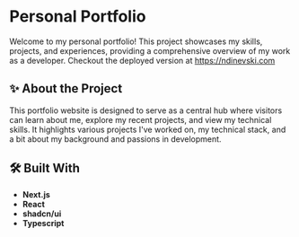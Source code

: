 # Personal Portfolio

Welcome to my personal portfolio! This project showcases my skills, projects, and experiences, providing a comprehensive overview of my work as a developer. Checkout the deployed version at https://ndinevski.com

## ✨ About the Project

This portfolio website is designed to serve as a central hub where visitors can learn about me, explore my recent projects, and view my technical skills. It highlights various projects I've worked on, my technical stack, and a bit about my background and passions in development.

## 🛠️ Built With

- **Next.js**
- **React**
- **shadcn/ui**
- **Typescript**

